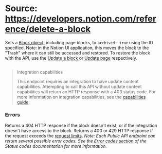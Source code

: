# Source: https://developers.notion.com/reference/delete-a-block

Sets a [Block object](/reference/block), including page blocks, to `archived: true` using the ID specified. Note: in the Notion UI application, this moves the block to the "Trash" where it can still be accessed and restored.
To restore the block with the API, use the [Update a block](/reference/update-a-block) or [Update page](/reference/patch-page) respectively.
> ##
>
> Integration capabilities
>
> This endpoint requires an integration to have update content capabilities. Attempting to call this API without update content capabilities will return an HTTP response with a 403 status code. For more information on integration capabilities, see the [capabilities guide](/reference/capabilities).
### Errors
Returns a 404 HTTP response if the block doesn't exist, or if the integration doesn't have access to the block.
Returns a 400 or 429 HTTP response if the request exceeds the [request limits](/reference/request-limits).
*Note: Each Public API endpoint can return several possible error codes. See the [Error codes section](/reference/status-codes#error-codes) of the Status codes documentation for more information.*
